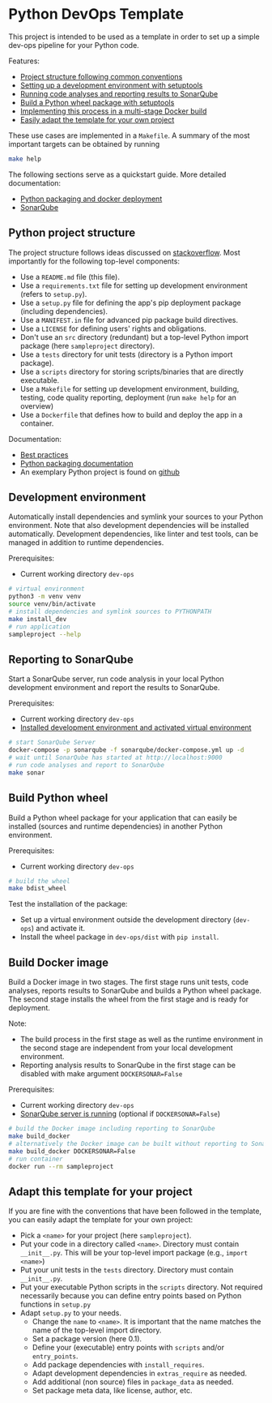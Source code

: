 
# Python DevOps Template

This project is intended to be used as a template in order to set up a simple dev-ops pipeline for your Python code.

Features:

 - [Project structure following common conventions](#python-project-structure)
 - [Setting up a development environment with setuptools](#development-environment)
 - [Running code analyses and reporting results to SonarQube](reporting-to-sonarqube)
 - [Build a Python wheel package with setuptools](#build-python-wheel)
 - [Implementing this process in a multi-stage Docker build](#build-docker-image)
 - [Easily adapt the template for your own project](#adapt-this-template-for-your-project)

These use cases are implemented in a `Makefile`. A summary of the most important targets can be obtained by running
```bash
make help
```

The following sections serve as a quickstart guide. More detailed documentation:
 - [Python packaging and docker deployment](docs/)
 - [SonarQube](sonarqube/)

## Python project structure

The project structure follows ideas discussed on [stackoverflow](https://stackoverflow.com/questions/193161/what-is-the-best-project-structure-for-a-python-application). Most importantly for the following top-level components:

 - Use a `README.md` file (this file).
 - Use a `requirements.txt` file for setting up development environment (refers to `setup.py`).
 - Use a `setup.py` file for defining the app's pip deployment package (including dependencies). 
 - Use a `MANIFEST.in` file for advanced pip package build directives.
 - Use a `LICENSE` for defining users' rights and obligations.
 - Don't use an `src` directory (redundant) but a top-level Python import package (here `sampleproject` directory).
 - Use a `tests` directory for unit tests (directory is a Python import package).
 - Use a `scripts` directory for storing scripts/binaries that are directly executable.
 - Use a `Makefile` for setting up development environment, building, testing, code quality reporting, deployment (run `make help` for an overview)
 - Use a `Dockerfile` that defines how to build and deploy the app in a container.

Documentation:
 
 - [Best practices](https://docs.python-guide.org/writing/structure/)
 - [Python packaging documentation](https://packaging.python.org/guides/distributing-packages-using-setuptools/)
 - An exemplary Python project is found on [github](https://github.com/pypa/sampleproject) 

## Development environment

Automatically install dependencies and symlink your sources to your Python environment.
Note that also development dependencies will be installed automatically.
Development dependencies, like linter and test tools, can be managed in addition to runtime dependencies.

Prerequisites: 
 - Current working directory `dev-ops` 

```bash
# virtual environment
python3 -m venv venv
source venv/bin/activate
# install dependencies and symlink sources to PYTHONPATH
make install_dev 
# run application
sampleproject --help
```
## Reporting to SonarQube

Start a SonarQube server, run code analysis in your local Python development environment and report the results to SonarQube.

Prerequisites: 
 - Current working directory `dev-ops` 
 - [Installed development environment and activated virtual environment](#development-environment)

```bash
# start SonarQube Server
docker-compose -p sonarqube -f sonarqube/docker-compose.yml up -d
# wait until SonarQube has started at http://localhost:9000
# run code analyses and report to SonarQube
make sonar
```

## Build Python wheel

Build a Python wheel package for your application that can easily be installed (sources and runtime dependencies) in another Python environment.

Prerequisites: 
 - Current working directory `dev-ops`

```bash
# build the wheel
make bdist_wheel
```
Test the installation of the package:
 - Set up a virtual environment outside the development directory (`dev-ops`) and activate it. 
 - Install the wheel package in `dev-ops/dist` with `pip install`.

## Build Docker image

Build a Docker image in two stages. The first stage runs unit tests, code analyses, reports results to SonarQube and builds a Python wheel package. The second stage installs the wheel from the first stage and is ready for deployment.

Note:
 - The build process in the first stage as well as the runtime environment in the second stage are independent from your local development environment.
 - Reporting analysis results to SonarQube in the first stage can be disabled with make argument `DOCKERSONAR=False`

Prerequisites: 
 - Current working directory `dev-ops`
 - [SonarQube server is running](#reporting-to-sonarqube) (optional if `DOCKERSONAR=False`)
```bash
# build the Docker image including reporting to SonarQube
make build_docker
# alternatively the Docker image can be built without reporting to SonarQube
make build_docker DOCKERSONAR=False
# run container
docker run --rm sampleproject
```

## Adapt this template for your project

If you are fine with the conventions that have been followed in the template, you can easily adapt the template for your own project:

 - Pick a `<name>` for your project (here `sampleproject`).
 - Put your code in a directory called `<name>`. Directory must contain `__init__.py`. This will be your top-level import package (e.g., `import <name>`)
 - Put your unit tests in the `tests` directory. Directory must contain `__init__.py`.
 - Put your executable Python scripts in the `scripts` directory. Not required necessarily because you can define entry points based on Python functions in `setup.py`
 - Adapt `setup.py` to your needs. 
   - Change the `name` to `<name>`. It is important that the name matches the name of the top-level import directory.
   - Set a package version (here 0.1).
   - Define your (executable) entry points with `scripts` and/or `entry_points`.
   - Add package dependencies with `install_requires`.
   - Adapt development dependencies in `extras_require` as needed.
   - Add additional (non source) files in `package_data` as needed.
   - Set package meta data, like license, author, etc.

